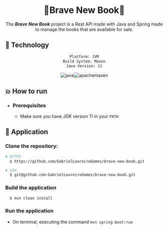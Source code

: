 <div align="center">
    <h1>🌟Brave New Book🌟</h1>
</div>

<div align="center">

The ***Brave New Book*** project is a Rest API made with Java and Spring made to manage the books that are available for sale.
</div>

## :rocket: Technology

<div align="center">

```sh
Platform: JVM
Build System: Maven
Java Version: 11
```

![java](https://img.shields.io/badge/java-007396?&logoColor=fff&style=for-the-badge&logo=java)![apachemaven](https://img.shields.io/badge/maven-C71A36?&logoColor=fff&style=for-the-badge&logo=apache-maven)

</div>

## :boom: How to run

- ### **Prerequisites**

    - Make sure you have JDK version 11 in your `PATH`

## :hammer: Application

### Clone the repository:

```sh
# HTTPS
  $ https://github.com/GabrielLoureiroGomes/brave-new-book.git
```

```sh
# SSH
  $ git@github.com:GabrielLoureiroGomes/brave-new-book.git
```

### Build the application

```sh
  $ mvn clean install
```

### Run the application

- On terminal, executing the command `mvn spring-boot:run`
